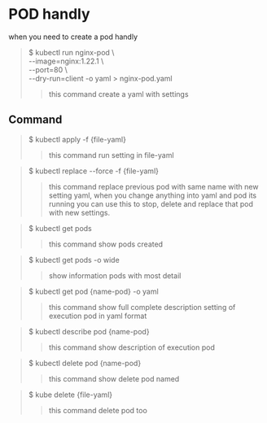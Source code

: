 # POD handly

when you need to create a pod handly 

> $ kubectl run nginx-pod \\ \
> --image=nginx:1.22.1 \\ \
> --port=80 \\ \
> --dry-run=client
> -o yaml > nginx-pod.yaml
>> this command  create a yaml with settings

## Command 

> $ kubectl apply -f {file-yaml}
>> this command run setting in file-yaml

> $ kubectl replace --force -f {file-yaml}
>> this command replace previous pod with same name with new setting yaml, when you change anything into yaml and pod its running you can use this to stop, delete and replace that pod with new settings.

> $ kubectl get pods
>> this command show pods created

> $ kubectl get pods -o wide
>> show information pods with most detail 

> $ kubectl get pod {name-pod} -o yaml
>> this command show full complete description setting of execution pod in yaml format

> $ kubectl describe pod {name-pod}
>> this command show description of execution pod 

> $ kubectl delete pod {name-pod}
>> this command show delete pod named

> $ kube delete {file-yaml}
>> this command delete pod too


